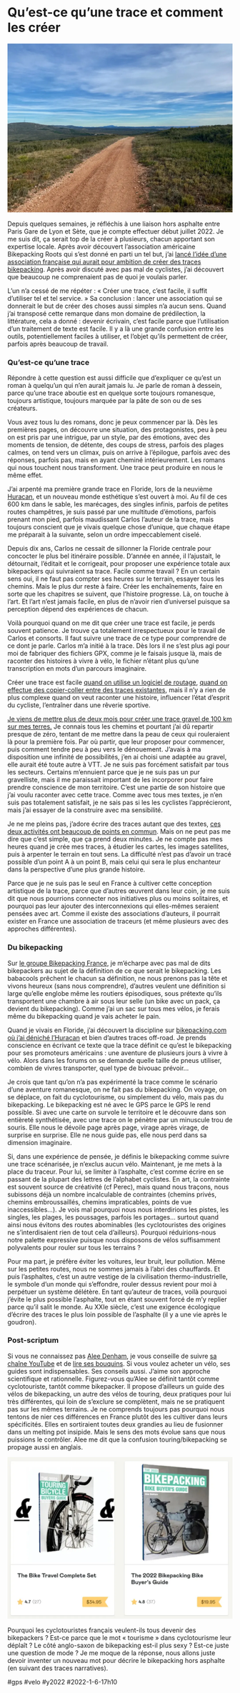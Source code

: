 # Qu’est-ce qu’une trace et comment les créer

![DFCI](_i/IMG_5050.webp)

Depuis quelques semaines, je réfléchis à une liaison hors asphalte entre Paris Gare de Lyon et Sète, que je compte effectuer début juillet 2022. Je me suis dit, ça serait top de la créer à plusieurs, chacun apportant son expertise locale. Après avoir découvert l’association américaine Bikepacking Roots qui s’est donné en parti un tel but, j’ai [lancé l’idée d’une association française qui aurait pour ambition de créer des traces bikepacking](backpacking-roots-france.md). Après avoir discuté avec pas mal de cyclistes, j’ai découvert que beaucoup ne comprenaient pas de quoi je voulais parler.

L’un n’a cessé de me répéter : « Créer une trace, c’est facile, il suffit d’utiliser tel et tel service. » Sa conclusion : lancer une association qui se donnerait le but de créer des choses aussi simples n’a aucun sens. Quand j’ai transposé cette remarque dans mon domaine de prédilection, la littérature, cela a donné : devenir écrivain, c’est facile parce que l’utilisation d’un traitement de texte est facile. Il y a là une grande confusion entre les outils, potentiellement faciles à utiliser, et l’objet qu’ils permettent de créer, parfois après beaucoup de travail.

### Qu’est-ce qu’une trace

Répondre à cette question est aussi difficile que d’expliquer ce qu’est un roman à quelqu’un qui n’en aurait jamais lu. Je parle de roman à dessein, parce qu’une trace aboutie est en quelque sorte toujours romanesque, toujours artistique, toujours marquée par la pâte de son ou de ses créateurs.

Vous avez tous lu des romans, donc je peux commencer par là. Dès les premières pages, on découvre une situation, des protagonistes, peu à peu on est pris par une intrigue, par un style, par des émotions, avec des moments de tension, de détente, des coups de stress, parfois des plages calmes, on tend vers un climax, puis on arrive à l’épilogue, parfois avec des réponses, parfois pas, mais en ayant cheminé intérieurement. Les romans qui nous touchent nous transforment. Une trace peut produire en nous le même effet.

J’ai arpenté ma première grande trace en Floride, lors de la neuvième [Huracan](../../2019/2/satori-a-lake-lindsay.md), et un nouveau monde esthétique s’est ouvert à moi. Au fil de ces 600 km dans le sable, les marécages, des singles infinis, parfois de petites routes champêtres, je suis passé par une multitude d’émotions, parfois prenant mon pied, parfois maudissant Carlos l’auteur de la trace, mais toujours conscient que je vivais quelque chose d’unique, que chaque étape me préparait à la suivante, selon un ordre impeccablement ciselé.

Depuis dix ans, Carlos ne cessait de sillonner la Floride centrale pour concocter le plus bel itinéraire possible. D’année en année, il l’ajustait, le détournait, l’éditait et le corrigeait, pour proposer une expérience totale aux bikepackers qui suivraient sa trace. Facile comme travail ? En un certain sens oui, il ne faut pas compter ses heures sur le terrain, essayer tous les chemins. Mais le plus dur reste à faire. Créer les enchaînements, faire en sorte que les chapitres se suivent, que l’histoire progresse. Là, on touche à l’art. Et l’art n’est jamais facile, en plus de n’avoir rien d’universel puisque sa perception dépend des expériences de chacun.

Voilà pourquoi quand on me dit que créer une trace est facile, je perds souvent patience. Je trouve ça totalement irrespectueux pour le travail de Carlos et consorts. Il faut suivre une trace de ce type pour comprendre de ce dont je parle. Carlos m’a initié à la trace. Dès lors il ne s’est plus agi pour moi de fabriquer des fichiers GPX, comme je le faisais jusque là, mais de raconter des histoires à vivre à vélo, le fichier n’étant plus qu’une transcription en mots d’un parcours imaginaire.

Créer une trace est facile [quand on utilise un logiciel de routage](../../2019/9/vtt-gravel-bikepacking-que-vaut-le-routage-automatique.md), [quand on effectue des copier-coller entre des traces existantes](../../2019/3/randos-vtt-ou-autres-comment-creer-une-trace-gpx.md), mais il n’y a rien de plus complexe quand on veut raconter une histoire, influencer l’état d’esprit du cycliste, l’entraîner dans une rêverie sportive.

[Je viens de mettre plus de deux mois pour créer une trace gravel de 100 km sur mes terres.](../../2021/12/prendre-son-temps-a-velo.md) Je connais tous les chemins et pourtant j’ai dû repartir presque de zéro, tentant de me mettre dans la peau de ceux qui rouleraient là pour la première fois. Par où partir, que leur proposer pour commencer, puis comment tendre peu à peu vers le dénouement. J’avais à ma disposition une infinité de possibilités, j’en ai choisi une adaptée au gravel, elle aurait été toute autre à VTT. Je ne suis pas forcément satisfait par tous les secteurs. Certains m’ennuient parce que je ne suis pas un pur gravelliste, mais il me paraissait important de les incorporer pour faire prendre conscience de mon territoire. C’est une partie de son histoire que j’ai voulu raconter avec cette trace. Comme avec tous mes textes, je n’en suis pas totalement satisfait, je ne sais pas si les les cyclistes l’apprécieront, mais j’ai essayer de la construire avec ma sensibilité.

Je ne me pleins pas, j’adore écrire des traces autant que des textes, [ces deux activités ont beaucoup de points en commun](../../2019/2/le-velo-comme-ecriture.md). Mais on ne peut pas me dire que c’est simple, que ça prend deux minutes. Je ne compte pas mes heures quand je crée mes traces, à étudier les cartes, les images satellites, puis à arpenter le terrain en tout sens. La difficulté n’est pas d’avoir un tracé possible d’un point A à un point B, mais celui qui sera le plus enchanteur dans la perspective d’une plus grande histoire.

Parce que je ne suis pas le seul en France à cultiver cette conception artistique de la trace, parce que d’autres œuvrent dans leur coin, je me suis dit que nous pourrions connecter nos initiatives plus ou moins solitaires, et pourquoi pas leur ajouter des interconnexions qui elles-mêmes seraient pensées avec art. Comme il existe des associations d’auteurs, il pourrait exister en France une association de traceurs (et même plusieurs avec des approches différentes).

### Du bikepacking

Sur [le groupe Bikepacking France](https://www.facebook.com/groups/1396341304006680), je m’écharpe avec pas mal de dits bikepackers au sujet de la définition de ce que serait le bikepacking. Les babacools prêchent le chacun sa définition, ne nous prenons pas la tête et vivons heureux (sans nous comprendre), d’autres veulent une définition si large qu’elle englobe même les routiers épisodiques, sous prétexte qu’ils transportent une chambre à air sous leur selle (un bike avec un pack, ça devient du bikepacking). Comme j’ai un sac sur tous mes vélos, je ferais même du bikepacking quand je vais acheter le pain.

Quand je vivais en Floride, j’ai découvert la discipline sur [bikepacking.com où j’ai déniché l’Huracan](https://bikepacking.com/routes/huracan-300-bikepacking-route/) et bien d’autres traces off-road. Je prends conscience en écrivant ce texte que la trace définit ce qu’est le bikepacking pour ses promoteurs américains : une aventure de plusieurs jours à vivre à vélo. Alors dans les forums on se demande quelle taille de pneus utiliser, combien de vivres transporter, quel type de bivouac prévoir…

Je crois que tant qu’on n’a pas expérimenté la trace comme le scénario d’une aventure romanesque, on ne fait pas du bikepacking. On voyage, on se déplace, on fait du cyclotourisme, ou simplement du vélo, mais pas du bikepacking. Le bikepacking est né avec le GPS parce le GPS le rend possible. Si avec une carte on survole le territoire et le découvre dans son entièreté synthétisée, avec une trace on le pénètre par un minuscule trou de souris. Elle nous le dévoile page après page, virage après virage, de surprise en surprise. Elle ne nous guide pas, elle nous perd dans sa dimension imaginaire.

Si, dans une expérience de pensée, je définis le bikepacking comme suivre une trace scénarisée, je n’exclus aucun vélo. Maintenant, je me mets à la place du traceur. Pour lui, se limiter à l’asphalte, c’est comme écrire en se passant de la plupart des lettres de l’alphabet cyclistes. En art, la contrainte est souvent source de créativité (cf Perec), mais quand nous traçons, nous subissons déjà un nombre incalculable de contraintes (chemins privés, chemins embroussaillés, chemins impraticables, points de vue inaccessibles…). Je vois mal pourquoi nous nous interdirions les pistes, les singles, les plages, les poussages, parfois les portages… surtout quand ainsi nous évitons des routes abominables (les cyclotouristes des origines ne s’interdisaient rien de tout cela d’ailleurs). Pourquoi réduirions-nous notre palette expressive puisque nous disposons de vélos suffisamment polyvalents pour rouler sur tous les terrains ?

Pour ma part, je préfère éviter les voitures, leur bruit, leur pollution. Même sur les petites routes, nous ne sommes jamais à l’abri des chauffards. Et puis l’asphaltes, c’est un autre vestige de la civilisation thermo-industrielle, le symbole d’un monde qui s’effondre, rouler dessus revient pour moi à perpétuer un système délétère. En tant qu’auteur de traces, voilà pourquoi j’évite le plus possible l’asphalte, tout en étant souvent forcé de m’y replier parce qu’il salit le monde. Au XXIe siècle, c’est une exigence écologique d’écrire des traces le plus loin possible de l’asphalte (il y a une vie après le goudron).

### Post-scriptum

Si vous ne connaissez pas [Alee Denham](https://www.cyclingabout.com/), je vous conseille de suivre [sa chaîne YouTube](https://www.youtube.com/c/Cyclingabout) et de [lire ses bouquins](https://cyclingabout.gumroad.com/). Si vous voulez acheter un vélo, ses guides sont indispensables. Ses conseils aussi. J’aime son approche scientifique et rationnelle. Figurez-vous qu’Alee se définit tantôt comme cyclotouriste, tantôt comme bikepacker. Il propose d’ailleurs un guide des vélos de bikepacking, un autre des vélos de touring, deux pratiques pour lui très différentes, qui loin de s’exclure se complètent, mais ne se pratiquent pas sur les mêmes terrains. Je ne comprends toujours pas pourquoi nous tentons de nier ces différences en France plutôt des les cultiver dans leurs spécificités. Elles en sortiraient toutes deux grandies au lieu de fusionner dans un melting pot insipide. Mais le sens des mots évolue sans que nous puissions le contrôler. Alee me dit que la confusion touring/bikepacking se propage aussi en anglais.

[![Alee Denham](_i/alee.webp)](https://cyclingabout.gumroad.com/)

Pourquoi les cyclotouristes français veulent-ils tous devenir des bikepackers ? Est-ce parce que le mot « tourisme » dans cyclotourisme leur déplaît ? Le côté anglo-saxon de bikepacking est-il plus sexy ? Est-ce juste une question de mode ? Je me moque de la réponse, nous allons juste devoir inventer un nouveau mot pour décrire le bikepacking hors asphalte (en suivant des traces narratives).

#gps #velo #y2022 #2022-1-6-17h10
